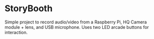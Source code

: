 # StoryBooth

Simple project to record audio/video from a Raspberry Pi, HQ Camera module + lens, and USB microphone. Uses two LED arcade buttons for interaction.